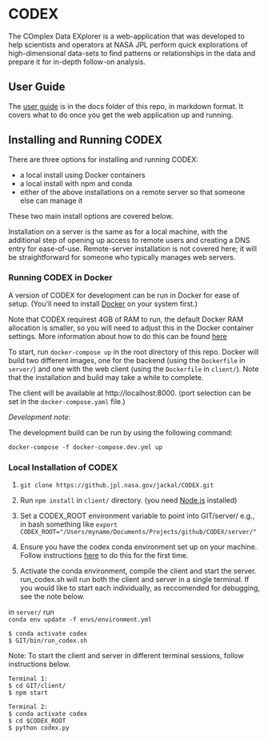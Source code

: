 # CODEX

The COmplex Data EXplorer is a web-application that was developed to help scientists and operators at NASA JPL perform quick explorations of high-dimensional data-sets to find patterns or relationships in the data and prepare it for in-depth follow-on analysis.

## User Guide
The [user guide](docs/codex_user_guide/user_guide.md) is in the docs folder of this repo, in markdown format. It covers what to do once you get the web application up and running.

## Installing and Running CODEX
There are three options for installing and running CODEX:
- a local install using Docker containers
- a local install with npm and conda
- either of the above installations on a remote server so that someone else can manage it

These two main install options are covered below. 

Installation on a server is the same as for a local machine, with the additional step of opening up access to remote users and creating a DNS entry for ease-of-use. Remote-server installation is not covered here; it will be straightforward for someone who typically manages web servers.

### Running CODEX in Docker

A version of CODEX for development can be run in Docker for ease of setup. (You'll need to install [Docker](https://www.docker.com/) on your system first.)

Note that CODEX requirest 4GB of RAM to run, the default Docker RAM allocation is smaller, so you will need to adjust this in the Docker container settings.  More information about how to do this can be found [here](https://forums.docker.com/t/how-to-increase-memory-size-that-is-available-for-a-docker-container/78483)

To start, run `docker-compose up` in the root directory of this repo. Docker will build two different images, one for the backend (using the `Dockerfile` in `server/`) and one with the web client (using the `Dockerfile` in `client/`). Note that the installation and build may take a while to complete.

The client will be available at http://localhost:8000. (port selection can be set in the `docker-compose.yaml` file.)

_Development note:_

The development build can be run by using the following command:
```
docker-compose -f docker-compose.dev.yml up
```


### Local Installation of CODEX

1. `git clone https://github.jpl.nasa.gov/jackal/CODEX.git`

1. Run `npm install` in `client/` directory. (you need [Node.js](https://nodejs.org/en/) installed)

1. Set a CODEX_ROOT environment variable to point into GIT/server/
e.g., in bash something like
`export CODEX_ROOT="/Users/myname/Documents/Projects/github/CODEX/server/"`

1. Ensure you have the codex conda environment set up on your machine. Follow instructions [here](https://github.jpl.nasa.gov/jackal/CODEX/tree/develop/server/envs/README.md) to do this for the first time.

1. Activate the conda environment, compile the client and start the server. run_codex.sh will run both the client and server in a single terminal. If you would like to start each individually, as reccomended for debugging, see the note below.

in `server/` run  
`conda env update -f envs/environment.yml`

```
$ conda activate codex
$ GIT/bin/run_codex.sh
```

Note: To start the client and server in different terminal sessions, follow instructions below.

```
Terminal 1:
$ cd GIT/client/
$ npm start

Terminal 2:
$ conda activate codex
$ cd $CODEX_ROOT
$ python codex.py
```

